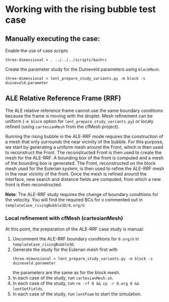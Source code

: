 # Working with the rising bubble test case

## Manually executing the case:

Enable the use of case scripts

```
three-dimensional > . ../../../scripts/bashrc
```

Create the parameter study for the Duineveld parameters using `blockMesh`:

```
three-dimensional > lent_prepare_study_variants.py -m block -s duineveld.parameter
```

## ALE Relative Reference Frame (RRF)

The ALE relative reference frame cannot use the same boundary conditions because the frame is moving with the droplet. Mesh refinement can be uniform (`-m block` option for `lent_prepare_study_variants.py`) or localy refined (using `cartesianMesh` from the cfMesh project).

Running the rising bubble in the ALE-RRF mode requires the construction of a mesh that only surrounds the near vicinity of the bubble. For this purpose, we start by generating a uniform mesh around the Front, which is then used to reconstruct the Front. The reconstructed Front is then used to create the mesh for the ALE-RRF. A bounding box of the front is computed and a mesh of the bounding box is generated. The Front, reconstructed on the block mesh used for the Eulerian system, is then used to refine the ALE-RRF mesh in the near vicinity of the front. Once the mesh is refined around the interface, new search and distance fields are computed, from which a new front is then reconstructed.

**Note**: The ALE-RRF study requires the change of boundary conditions for the velocity. You will find the required BCs for `U` commented out in `templateCase_risingBubble3D/0.org/U`. 

### Local refinement with cfMesh (cartesianMesh)

At this point, the preparation of the ALE-RRF case study is manual:

1. Uncomment the ALE-RRF boundary conditions for `0.org/U` in `templateCase_risingBubble3D`.
2. Generate the study for the Eulerian mesh first with  
    ```
    three-dimensional > lent_prepare_study_variants.py -m block -s duineveld.parameter
    ```
   the parameters are the same as for the block mesh.
3. In each case of the study, run `cartesianMesh.sh`.
4. In each case of the study, run `rm -rf 0 && cp -r 0.org 0 && lentSetFields`. 
5. In each case of the study, run `lentFoam` to start the simulation.
